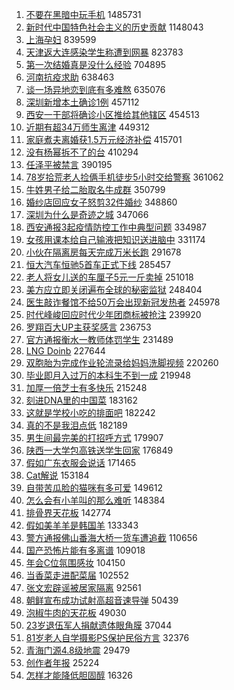 1. [不要在黑暗中玩手机](https://s.weibo.com//weibo?q=%23%E4%B8%8D%E8%A6%81%E5%9C%A8%E9%BB%91%E6%9A%97%E4%B8%AD%E7%8E%A9%E6%89%8B%E6%9C%BA%23&Refer=top) 1485731
2. [新时代中国特色社会主义的历史贡献](https://s.weibo.com//weibo?q=%23%E6%96%B0%E6%97%B6%E4%BB%A3%E4%B8%AD%E5%9B%BD%E7%89%B9%E8%89%B2%E7%A4%BE%E4%BC%9A%E4%B8%BB%E4%B9%89%E7%9A%84%E5%8E%86%E5%8F%B2%E8%B4%A1%E7%8C%AE%23&Refer=top) 1148043
3. [上海孕妇](https://s.weibo.com//weibo?q=%E4%B8%8A%E6%B5%B7%E5%AD%95%E5%A6%87&Refer=top) 839599
4. [天津返大连感染学生称遭到网暴](https://s.weibo.com//weibo?q=%23%E5%A4%A9%E6%B4%A5%E8%BF%94%E5%A4%A7%E8%BF%9E%E6%84%9F%E6%9F%93%E5%AD%A6%E7%94%9F%E7%A7%B0%E9%81%AD%E5%88%B0%E7%BD%91%E6%9A%B4%23&Refer=top) 823783
5. [第一次结婚真是没什么经验](https://s.weibo.com//weibo?q=%23%E7%AC%AC%E4%B8%80%E6%AC%A1%E7%BB%93%E5%A9%9A%E7%9C%9F%E6%98%AF%E6%B2%A1%E4%BB%80%E4%B9%88%E7%BB%8F%E9%AA%8C%23&Refer=top) 704895
6. [河南抗疫求助](https://s.weibo.com//weibo?q=%23%E6%B2%B3%E5%8D%97%E6%8A%97%E7%96%AB%E6%B1%82%E5%8A%A9%23&Refer=top) 638463
7. [谈一场异地恋到底有多难熬](https://s.weibo.com//weibo?q=%E8%B0%88%E4%B8%80%E5%9C%BA%E5%BC%82%E5%9C%B0%E6%81%8B%E5%88%B0%E5%BA%95%E6%9C%89%E5%A4%9A%E9%9A%BE%E7%86%AC&Refer=top) 635076
8. [深圳新增本土确诊1例](https://s.weibo.com//weibo?q=%23%E6%B7%B1%E5%9C%B3%E6%96%B0%E5%A2%9E%E6%9C%AC%E5%9C%9F%E7%A1%AE%E8%AF%8A1%E4%BE%8B%23&Refer=top) 457112
9. [西安一干部将确诊小区推给其他辖区](https://s.weibo.com//weibo?q=%23%E8%A5%BF%E5%AE%89%E4%B8%80%E5%B9%B2%E9%83%A8%E5%B0%86%E7%A1%AE%E8%AF%8A%E5%B0%8F%E5%8C%BA%E6%8E%A8%E7%BB%99%E5%85%B6%E4%BB%96%E8%BE%96%E5%8C%BA%23&Refer=top) 454513
10. [近期有超34万师生离津](https://s.weibo.com//weibo?q=%23%E8%BF%91%E6%9C%9F%E6%9C%89%E8%B6%8534%E4%B8%87%E5%B8%88%E7%94%9F%E7%A6%BB%E6%B4%A5%23&Refer=top) 449312
11. [家庭煮夫离婚获1.5万元经济补偿](https://s.weibo.com//weibo?q=%23%E5%AE%B6%E5%BA%AD%E7%85%AE%E5%A4%AB%E7%A6%BB%E5%A9%9A%E8%8E%B71.5%E4%B8%87%E5%85%83%E7%BB%8F%E6%B5%8E%E8%A1%A5%E5%81%BF%23&Refer=top) 415701
12. [没有杨幂拆不了的台](https://s.weibo.com//weibo?q=%23%E6%B2%A1%E6%9C%89%E6%9D%A8%E5%B9%82%E6%8B%86%E4%B8%8D%E4%BA%86%E7%9A%84%E5%8F%B0%23&Refer=top) 410294
13. [任泽平被禁言](https://s.weibo.com//weibo?q=%23%E4%BB%BB%E6%B3%BD%E5%B9%B3%E8%A2%AB%E7%A6%81%E8%A8%80%23&Refer=top) 390195
14. [78岁拾荒老人捡俩手机徒步5小时交给警察](https://s.weibo.com//weibo?q=%2378%E5%B2%81%E6%8B%BE%E8%8D%92%E8%80%81%E4%BA%BA%E6%8D%A1%E4%BF%A9%E6%89%8B%E6%9C%BA%E5%BE%92%E6%AD%A55%E5%B0%8F%E6%97%B6%E4%BA%A4%E7%BB%99%E8%AD%A6%E5%AF%9F%23&Refer=top) 361062
15. [牛姓男子给二胎取名牛成群](https://s.weibo.com//weibo?q=%23%E7%89%9B%E5%A7%93%E7%94%B7%E5%AD%90%E7%BB%99%E4%BA%8C%E8%83%8E%E5%8F%96%E5%90%8D%E7%89%9B%E6%88%90%E7%BE%A4%23&Refer=top) 350799
16. [婚纱店回应女子怒剪32件婚纱](https://s.weibo.com//weibo?q=%23%E5%A9%9A%E7%BA%B1%E5%BA%97%E5%9B%9E%E5%BA%94%E5%A5%B3%E5%AD%90%E6%80%92%E5%89%AA32%E4%BB%B6%E5%A9%9A%E7%BA%B1%23&Refer=top) 348860
17. [深圳为什么是奇迹之城](https://s.weibo.com//weibo?q=%23%E6%B7%B1%E5%9C%B3%E4%B8%BA%E4%BB%80%E4%B9%88%E6%98%AF%E5%A5%87%E8%BF%B9%E4%B9%8B%E5%9F%8E%23&Refer=top) 347066
18. [西安通报3起疫情防控工作中典型问题](https://s.weibo.com//weibo?q=%23%E8%A5%BF%E5%AE%89%E9%80%9A%E6%8A%A53%E8%B5%B7%E7%96%AB%E6%83%85%E9%98%B2%E6%8E%A7%E5%B7%A5%E4%BD%9C%E4%B8%AD%E5%85%B8%E5%9E%8B%E9%97%AE%E9%A2%98%23&Refer=top) 334987
19. [女孩用课本给自己输液把知识送进脑中](https://s.weibo.com//weibo?q=%23%E5%A5%B3%E5%AD%A9%E7%94%A8%E8%AF%BE%E6%9C%AC%E7%BB%99%E8%87%AA%E5%B7%B1%E8%BE%93%E6%B6%B2%E6%8A%8A%E7%9F%A5%E8%AF%86%E9%80%81%E8%BF%9B%E8%84%91%E4%B8%AD%23&Refer=top) 331174
20. [小伙在隔离房每天完成万米长跑](https://s.weibo.com//weibo?q=%23%E5%B0%8F%E4%BC%99%E5%9C%A8%E9%9A%94%E7%A6%BB%E6%88%BF%E6%AF%8F%E5%A4%A9%E5%AE%8C%E6%88%90%E4%B8%87%E7%B1%B3%E9%95%BF%E8%B7%91%23&Refer=top) 291678
21. [恒大汽车恒驰5首车正式下线](https://s.weibo.com//weibo?q=%23%E6%81%92%E5%A4%A7%E6%B1%BD%E8%BD%A6%E6%81%92%E9%A9%B05%E9%A6%96%E8%BD%A6%E6%AD%A3%E5%BC%8F%E4%B8%8B%E7%BA%BF%23&Refer=top) 285457
22. [老人将女儿送的车厘子5元一斤卖掉](https://s.weibo.com//weibo?q=%23%E8%80%81%E4%BA%BA%E5%B0%86%E5%A5%B3%E5%84%BF%E9%80%81%E7%9A%84%E8%BD%A6%E5%8E%98%E5%AD%905%E5%85%83%E4%B8%80%E6%96%A4%E5%8D%96%E6%8E%89%23&Refer=top) 251018
23. [美方应立即关闭遍布全球的秘密监狱](https://s.weibo.com//weibo?q=%23%E7%BE%8E%E6%96%B9%E5%BA%94%E7%AB%8B%E5%8D%B3%E5%85%B3%E9%97%AD%E9%81%8D%E5%B8%83%E5%85%A8%E7%90%83%E7%9A%84%E7%A7%98%E5%AF%86%E7%9B%91%E7%8B%B1%23&Refer=top) 248404
24. [医生敲诈餐馆不给50万会出现新冠发热者](https://s.weibo.com//weibo?q=%23%E5%8C%BB%E7%94%9F%E6%95%B2%E8%AF%88%E9%A4%90%E9%A6%86%E4%B8%8D%E7%BB%9950%E4%B8%87%E4%BC%9A%E5%87%BA%E7%8E%B0%E6%96%B0%E5%86%A0%E5%8F%91%E7%83%AD%E8%80%85%23&Refer=top) 245978
25. [时代峰峻回应时代少年团商标被抢注](https://s.weibo.com//weibo?q=%23%E6%97%B6%E4%BB%A3%E5%B3%B0%E5%B3%BB%E5%9B%9E%E5%BA%94%E6%97%B6%E4%BB%A3%E5%B0%91%E5%B9%B4%E5%9B%A2%E5%95%86%E6%A0%87%E8%A2%AB%E6%8A%A2%E6%B3%A8%23&Refer=top) 239920
26. [罗翔百大UP主获奖感言](https://s.weibo.com//weibo?q=%23%E7%BD%97%E7%BF%94%E7%99%BE%E5%A4%A7UP%E4%B8%BB%E8%8E%B7%E5%A5%96%E6%84%9F%E8%A8%80%23&Refer=top) 236753
27. [官方通报衡水一教师体罚学生](https://s.weibo.com//weibo?q=%23%E5%AE%98%E6%96%B9%E9%80%9A%E6%8A%A5%E8%A1%A1%E6%B0%B4%E4%B8%80%E6%95%99%E5%B8%88%E4%BD%93%E7%BD%9A%E5%AD%A6%E7%94%9F%23&Refer=top) 231489
28. [LNG Doinb](https://s.weibo.com//weibo?q=LNG%20Doinb&Refer=top) 227644
29. [双胞胎为完成作业轮流录给妈妈洗脚视频](https://s.weibo.com//weibo?q=%E5%8F%8C%E8%83%9E%E8%83%8E%E4%B8%BA%E5%AE%8C%E6%88%90%E4%BD%9C%E4%B8%9A%E8%BD%AE%E6%B5%81%E5%BD%95%E7%BB%99%E5%A6%88%E5%A6%88%E6%B4%97%E8%84%9A%E8%A7%86%E9%A2%91&Refer=top) 220260
30. [毕业即月入过万的本科生不到一成](https://s.weibo.com//weibo?q=%23%E6%AF%95%E4%B8%9A%E5%8D%B3%E6%9C%88%E5%85%A5%E8%BF%87%E4%B8%87%E7%9A%84%E6%9C%AC%E7%A7%91%E7%94%9F%E4%B8%8D%E5%88%B0%E4%B8%80%E6%88%90%23&Refer=top) 219948
31. [加厚一倍芝士有多快乐](https://s.weibo.com//weibo?q=%E5%8A%A0%E5%8E%9A%E4%B8%80%E5%80%8D%E8%8A%9D%E5%A3%AB%E6%9C%89%E5%A4%9A%E5%BF%AB%E4%B9%90&Refer=top) 215248
32. [刻进DNA里的中国菜](https://s.weibo.com//weibo?q=%23%E5%88%BB%E8%BF%9BDNA%E9%87%8C%E7%9A%84%E4%B8%AD%E5%9B%BD%E8%8F%9C%23&Refer=top) 183162
33. [这就是学校小吃的排面吧](https://s.weibo.com//weibo?q=%23%E8%BF%99%E5%B0%B1%E6%98%AF%E5%AD%A6%E6%A0%A1%E5%B0%8F%E5%90%83%E7%9A%84%E6%8E%92%E9%9D%A2%E5%90%A7%23&Refer=top) 182242
34. [真的不是我泪点低](https://s.weibo.com//weibo?q=%23%E7%9C%9F%E7%9A%84%E4%B8%8D%E6%98%AF%E6%88%91%E6%B3%AA%E7%82%B9%E4%BD%8E%23&Refer=top) 182189
35. [男生间最完美的打招呼方式](https://s.weibo.com//weibo?q=%23%E7%94%B7%E7%94%9F%E9%97%B4%E6%9C%80%E5%AE%8C%E7%BE%8E%E7%9A%84%E6%89%93%E6%8B%9B%E5%91%BC%E6%96%B9%E5%BC%8F%23&Refer=top) 179907
36. [陕西一大学包高铁送学生回家](https://s.weibo.com//weibo?q=%23%E9%99%95%E8%A5%BF%E4%B8%80%E5%A4%A7%E5%AD%A6%E5%8C%85%E9%AB%98%E9%93%81%E9%80%81%E5%AD%A6%E7%94%9F%E5%9B%9E%E5%AE%B6%23&Refer=top) 176849
37. [假如广东衣服会说话](https://s.weibo.com//weibo?q=%E5%81%87%E5%A6%82%E5%B9%BF%E4%B8%9C%E8%A1%A3%E6%9C%8D%E4%BC%9A%E8%AF%B4%E8%AF%9D&Refer=top) 171465
38. [Cat解说](https://s.weibo.com//weibo?q=%23Cat%E8%A7%A3%E8%AF%B4%23&Refer=top) 153184
39. [自带苦瓜脸的猫咪有多可爱](https://s.weibo.com//weibo?q=%23%E8%87%AA%E5%B8%A6%E8%8B%A6%E7%93%9C%E8%84%B8%E7%9A%84%E7%8C%AB%E5%92%AA%E6%9C%89%E5%A4%9A%E5%8F%AF%E7%88%B1%23&Refer=top) 149612
40. [怎么会有小羊叫的那么难听](https://s.weibo.com//weibo?q=%23%E6%80%8E%E4%B9%88%E4%BC%9A%E6%9C%89%E5%B0%8F%E7%BE%8A%E5%8F%AB%E7%9A%84%E9%82%A3%E4%B9%88%E9%9A%BE%E5%90%AC%23&Refer=top) 148384
41. [排骨界天花板](https://s.weibo.com//weibo?q=%23%E6%8E%92%E9%AA%A8%E7%95%8C%E5%A4%A9%E8%8A%B1%E6%9D%BF%23&Refer=top) 142774
42. [假如美羊羊是韩国羊](https://s.weibo.com//weibo?q=%23%E5%81%87%E5%A6%82%E7%BE%8E%E7%BE%8A%E7%BE%8A%E6%98%AF%E9%9F%A9%E5%9B%BD%E7%BE%8A%23&Refer=top) 133343
43. [警方通报佛山番海大桥一货车遭追截](https://s.weibo.com//weibo?q=%23%E8%AD%A6%E6%96%B9%E9%80%9A%E6%8A%A5%E4%BD%9B%E5%B1%B1%E7%95%AA%E6%B5%B7%E5%A4%A7%E6%A1%A5%E4%B8%80%E8%B4%A7%E8%BD%A6%E9%81%AD%E8%BF%BD%E6%88%AA%23&Refer=top) 110656
44. [国产恐怖片能有多离谱](https://s.weibo.com//weibo?q=%23%E5%9B%BD%E4%BA%A7%E6%81%90%E6%80%96%E7%89%87%E8%83%BD%E6%9C%89%E5%A4%9A%E7%A6%BB%E8%B0%B1%23&Refer=top) 109018
45. [年会C位氛围感妆](https://s.weibo.com//weibo?q=%23%E5%B9%B4%E4%BC%9AC%E4%BD%8D%E6%B0%9B%E5%9B%B4%E6%84%9F%E5%A6%86%23&Refer=top) 104150
46. [当香菜走进配菜届](https://s.weibo.com//weibo?q=%23%E5%BD%93%E9%A6%99%E8%8F%9C%E8%B5%B0%E8%BF%9B%E9%85%8D%E8%8F%9C%E5%B1%8A%23&Refer=top) 102552
47. [张文宏辟谣被居家隔离](https://s.weibo.com//weibo?q=%23%E5%BC%A0%E6%96%87%E5%AE%8F%E8%BE%9F%E8%B0%A3%E8%A2%AB%E5%B1%85%E5%AE%B6%E9%9A%94%E7%A6%BB%23&Refer=top) 92561
48. [朝鲜宣布成功试射高超音速导弹](https://s.weibo.com//weibo?q=%23%E6%9C%9D%E9%B2%9C%E5%AE%A3%E5%B8%83%E6%88%90%E5%8A%9F%E8%AF%95%E5%B0%84%E9%AB%98%E8%B6%85%E9%9F%B3%E9%80%9F%E5%AF%BC%E5%BC%B9%23&Refer=top) 50439
49. [泡椒牛肉的天花板](https://s.weibo.com//weibo?q=%23%E6%B3%A1%E6%A4%92%E7%89%9B%E8%82%89%E7%9A%84%E5%A4%A9%E8%8A%B1%E6%9D%BF%23&Refer=top) 49030
50. [23岁退伍军人捐献遗体眼角膜](https://s.weibo.com//weibo?q=%2323%E5%B2%81%E9%80%80%E4%BC%8D%E5%86%9B%E4%BA%BA%E6%8D%90%E7%8C%AE%E9%81%97%E4%BD%93%E7%9C%BC%E8%A7%92%E8%86%9C%23&Refer=top) 37044
51. [81岁老人自学摄影PS保护民俗方言](https://s.weibo.com//weibo?q=%2381%E5%B2%81%E8%80%81%E4%BA%BA%E8%87%AA%E5%AD%A6%E6%91%84%E5%BD%B1PS%E4%BF%9D%E6%8A%A4%E6%B0%91%E4%BF%97%E6%96%B9%E8%A8%80%23&Refer=top) 32376
52. [青海门源4.8级地震](https://s.weibo.com//weibo?q=%23%E9%9D%92%E6%B5%B7%E9%97%A8%E6%BA%904.8%E7%BA%A7%E5%9C%B0%E9%9C%87%23&Refer=top) 29479
53. [创作者年报](https://s.weibo.com//weibo?q=%E5%88%9B%E4%BD%9C%E8%80%85%E5%B9%B4%E6%8A%A5&Refer=top) 25224
54. [怎样才能降低胆固醇](https://s.weibo.com//weibo?q=%23%E6%80%8E%E6%A0%B7%E6%89%8D%E8%83%BD%E9%99%8D%E4%BD%8E%E8%83%86%E5%9B%BA%E9%86%87%23&Refer=top) 16326
